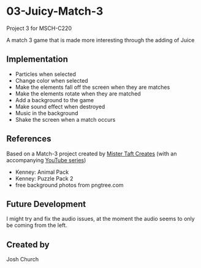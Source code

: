 # 03-Juicy-Match-3
Project 3 for MSCH-C220

A match 3 game that is made more interesting through the adding of Juice

## Implementation
- Particles when selected
- Change color when selected
- Make the elements fall off the screen when they are matches
- Make the elements rotate when they are matched
- Add a background to the game
- Make sound effect when destroyed
- Music in the background
- Shake the screen when a match occurs

## References
Based on a Match-3 project created by [Mister Taft Creates](https://github.com/mistertaftcreates/Godot_match_3) (with an accompanying [YouTube series](https://www.youtube.com/playlist?list=PL4vbr3u7UKWqwQlvwvgNcgDL1p_3hcNn2))
- Kenney: Animal Pack
- Kenney: Puzzle Pack 2
- free background photos from pngtree.com

## Future Development
I might try and fix the audio issues, at the moment the audio seems to only be coming from the left.

## Created by
Josh Church
